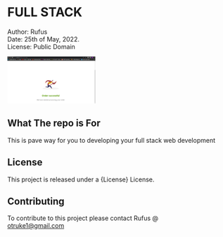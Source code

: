 # FULL STACK

Author: Rufus <br>
Date: 25th of May, 2022. <br>
License: Public Domain 

<p>
        <img src="./Screenshot/react1of3.png" width="200" title="Order Successful">
        </p>

## What The repo is For
This is pave way for you to developing your full stack web development  

## License
This project is released under a {License} License.

## Contributing
To contribute to this project please contact Rufus @ <br>
otruke1@gmail.com
